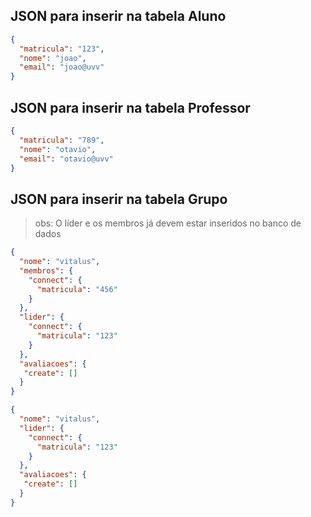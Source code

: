 ## JSON para inserir na tabela Aluno

```json
{
  "matricula": "123",
  "nome": "joao",
  "email": "joao@uvv"
}
```

## JSON para inserir na tabela Professor

```json
{
  "matricula": "789",
  "nome": "otavio",
  "email": "otavio@uvv"
}
```

## JSON para inserir na tabela Grupo

> obs: O líder e os membros já devem estar inseridos no banco de dados

```json
{
  "nome": "vitalus",
  "membros": {
    "connect": {
      "matricula": "456"
    }
  },
  "lider": {
    "connect": {
      "matricula": "123"
    }
  },
  "avaliacoes": {
   "create": []
  }
}
```

```json
{
  "nome": "vitalus",
  "lider": {
    "connect": {
      "matricula": "123"
    }
  },
  "avaliacoes": {
   "create": []
  }
}
```